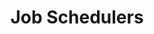 ---
title: "Job Schedulers"
linkTitle: "Job Schedulers"
description: "Learn how to efficiently manage and automate machine learning and AI workloads with job schedulers. This section covers popular job scheduling tools, configuration tips, and practical examples to help you orchestrate complex workflows, optimize resource utilization, and streamline large-scale model training and deployment."
weight: 20
type: docs-root
notoc: true
---